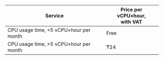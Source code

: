 | Service | Price per vCPU×hour, <br>with VAT |
| ---- | ---- |
| CPU usage time, <5 vCPU×hour per month | Free |
| CPU usage time, >5 vCPU×hour per month | ₸24 |